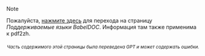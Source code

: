 > [!NOTE]
> Пожалуйста, [нажмите здесь](https://funstory-ai.github.io/BabelDOC/supported_languages/) для перехода на страницу *Поддерживаемые языки BabelDOC*. Информация там также применима к pdf2zh.

<div align="right"> 
<h6><small>Часть содержимого этой страницы была переведена GPT и может содержать ошибки.</small></h6>